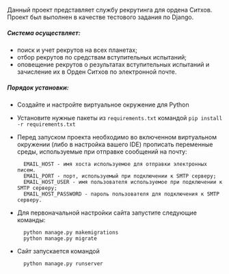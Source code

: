 Данный проект представляет службу рекрутинга для ордена Ситхов.
Проект был выполнен в качестве тестового задания по Django.

##### Система осуществляет:
- поиск и учет рекрутов на всех планетах;
- отбор рекрутов по средствам вступительных испытаний;
- оповещение рекрутов о результатах вступительных испытаний и зачисление 
их в Орден Ситхов по электронной почте.

##### Порядок установки:
- Создайте и наcтройте виртуальное окружение для Python
- Установите нужные пакеты из `requirements.txt` командой `pip install -r requirements.txt`
- Перед запуском проекта необходимо во включенном виртуальном окружении
(либо в настройка вашего IDE) прописать переменные среды,
используемые при отправке сообщений на почту:

        EMAIL_HOST - имя хоста используемое для отправки электронных писем.
        EMAIL_PORT - порт, используемый при подключении к SMTP серверу;
        EMAIL_HOST_USER - имя пользователя используемое при подключении к SMTP серверу;
        EMAIL_HOST_PASSWORD - пароль пользователя для подключения к SMTP серверу.

- Для первоначальной настройки сайта запустите следующие команды:

        python manage.py makemigrations
        python manage.py migrate

- Сайт запускается командой
        
        python manage.py runserver